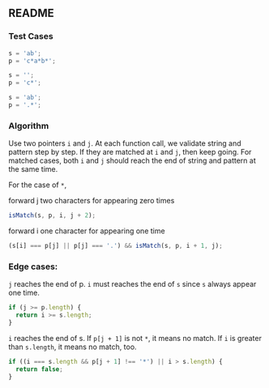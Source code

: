 ## README

### Test Cases

```js
s = 'ab';
p = 'c*a*b*';

s = '';
p = 'c*';

s = 'ab';
p = '.*';
```

### Algorithm

Use two pointers `i` and `j`. At each function call, we validate string and pattern step by step. If they are matched at `i` and `j`, then keep going. For matched cases, both `i` and `j` should reach the end of string and pattern at the same time.

For the case of `*`,

forward j two characters for appearing zero times

```js
isMatch(s, p, i, j + 2);
```

forward i one character for appearing one time

```js
(s[i] === p[j] || p[j] === '.') && isMatch(s, p, i + 1, j);
```

### Edge cases:

`j` reaches the end of p. `i` must reaches the end of `s` since `s` always appear one time.

```js
if (j >= p.length) {
  return i >= s.length;
}
```

`i` reaches the end of s. If `p[j + 1]` is not `*`, it means no match. If `i` is greater than `s.length`, it means no match, too.

```js
if ((i === s.length && p[j + 1] !== '*') || i > s.length) {
  return false;
}
```

